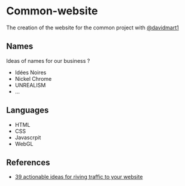 # Common-website
The creation of the website for the common project with <a href="https://github.com/davidmart1">@davidmart1</a>

## Names
Ideas of names for our business ?
<ul>
	<li>Idées Noires</li>
	<li>Nickel Chrome</li>
	<li>UNREALISM</li>
	<li>...</li>
</ul>

## Languages
<ul>
	<li>HTML</li>
	<li>CSS</li>
	<li>Javascrpit</li>
	<li>WebGL</li>
</ul>

## References
<ul>
	<li><a href="https://www.forbes.com/sites/jaysondemers/2014/05/13/39-actionable-ideas-for-driving-traffic-to-your-website/#19103bd32b0f">39 actionable ideas for riving traffic to your website</li>
</ul>

